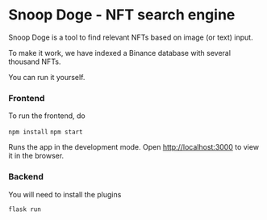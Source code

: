 # Snoop Doge - NFT search engine 

Snoop Doge is a tool to find relevant NFTs based on image (or text) input.

To make it work, we have indexed a Binance database with several thousand NFTs.

You can run it yourself.

### Frontend

To run the frontend, do

`npm install`
`npm start`

Runs the app in the development mode. Open [http://localhost:3000](http://localhost:3000) to view it in the browser.

### Backend

You will need to install the plugins

`flask run`
